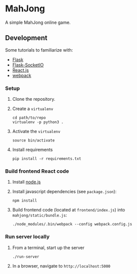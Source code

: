 # MahJong

A simple MahJong online game.

## Development

Some tutorials to familiarize with:

*   [Flask](http://flask.pocoo.org/docs/0.12/quickstart/)
*   [Flask-SocketIO](https://flask-socketio.readthedocs.io/en/latest/)
*   [React.js](https://reactjs.org/tutorial/tutorial.html)
*   [webpack](https://webpack.js.org/guides/getting-started/)

### Setup

1.  Clone the repository.
2.  Create a `virtualenv`

    ```
    cd path/to/repo
    virtualenv -p python3 .
    ```
3.  Activate the `virtualenv`

    ```
    source bin/activate
    ```
4.  Install requirements

    ```
    pip install -r requirements.txt
    ```

### Build frontend React code

1.  Install [node.js](https://nodejs.org/en/)
2.  Install javascript dependencies (see `package.json`):

    ```
    npm install
    ```
3.  Build frontend code (located at `frontend/index.js`) into
    `mahjong/static/bundle.js`:

    ```
    ./node_modules/.bin/webpack --config webpack.config.js
    ```

### Run server locally

1.  From a terminal, start up the server

    ```
    ./run-server
    ```
2.  In a browser, navigate to `http://localhost:5000`

